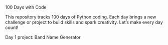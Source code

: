 100 Days with Code

This repository tracks 100 days of Python coding. Each day brings a new challenge or project to build skills and spark creativity. Let’s make every day count!

Day 1 project: Band Name Generator